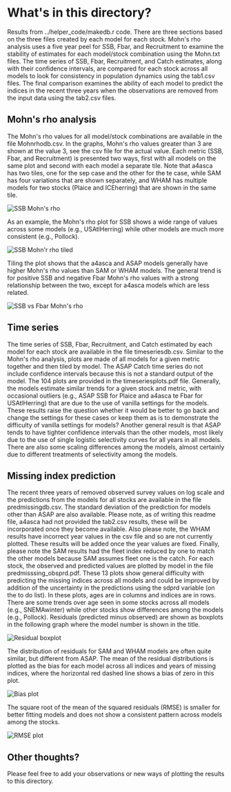 # What's in this directory?

Results from ../helper_code/makedb.r code. There are three sections based on the three files created by each model for each stock. Mohn's rho analysis uses a five year peel for SSB, Fbar, and Recruitment to examine the stability of estimates for each model/stock combination using the Mohn.txt files. The time series of SSB, Fbar, Recruitment, and Catch estimates, along with their confidence intervals, are compared for each stock across all models to look for consistency in population dynamics using the tab1.csv files. The final comparison examines the ability of each model to predict the indices in the recent three years when the observations are removed from the input data using the tab2.csv files. 


## Mohn's rho analysis

The Mohn's rho values for all model/stock combinations are available in the file Mohnrhodb.csv. In the graphs, Mohn's rho values greater than 3 are shown at the value 3, see the csv file for the actual value. Each metric (SSB, Fbar, and Recruitment) is presented two ways, first with all models on the same plot and second with each model a separate tile. Note that a4asca has two tiles, one for the sep case and the other for the te case, while SAM has four variations that are shown separately, and WHAM has multiple models for two stocks (Plaice and ICEherring) that are shown in the same tile. 

![SSB Mohn's rho](ggSSB.png) 

As an example, the Mohn's rho plot for SSB shows a wide range of values across some models (e.g., USAtlHerring) while other models are much more consistent (e.g., Pollock). 

![SSB Mohn'r rho tiled](ggSSB_tiled.png)

Tiling the plot shows that the a4asca and ASAP models generally have higher Mohn's rho values than SAM or WHAM models. The general trend is for positive SSB and negative Fbar Mohn's rho values with a strong relationship between the two, except for a4asca models which are less related.

![SSB vs Fbar Mohn's rho](SSBvsFbarMohnRho_tiled2.png)

## Time series

The time series of SSB, Fbar, Recruitment, and Catch estimated by each model for each stock are available in the file timeseriesdb.csv. Similar to the Mohn's rho analysis, plots are made of all models for a given metric together and then tiled by model. The ASAP Catch time series do not include confidence intervals because this is not a standard output of the model. The 104 plots are provided in the timeseriesplots.pdf file. Generally, the models estimate similar trends for a given stock and metric, with occasional outliers (e.g., ASAP SSB for Plaice and a4asca te Fbar for USAtlHerring) that are due to the use of vanilla settings for the models. These results raise the question whether it would be better to go back and change the settings for these cases or keep them as is to demonstrate the difficulty of vanilla settings for models? Another general result is that ASAP tends to have tighter confidence intervals than the other models, most likely due to the use of single logistic selectivity curves for all years in all models. There are also some scaling differences among the models, almost certainly due to different treatments of selectivity among the models.

## Missing index prediction

The recent three years of removed observed survey values on log scale and the predictions from the models for all stocks are available in the file predmissingdb.csv. The standard deviation of the prediction for models other than ASAP are also available. Please note, as of writing this readme file, a4asca had not provided the tab2.csv results, these will be incorporated once they become available. Also please note, the WHAM results have incorrect year values in the csv file and so are not currently plotted. These results will be added once the year values are fixed. Finally, please note the SAM results had the fleet index reduced by one to match the other models because SAM assumes fleet one is the catch. For each stock, the observed and predicted values are plotted by model in the file predmisssing_obsprd.pdf. These 13 plots show general difficulty with predicting the missing indices across all models and could be improved by addition of the uncertainty in the predictions using the sdprd variable (on the to do list). In these plots, ages are in columns and indices are in rows. There are some trends over age seen in some stocks across all models (e.g., SNEMAwinter) while other stocks show differences among the models (e.g., Pollock). Residuals (predicted minus observed) are shown as boxplots in the following graph where the model number is shown in the title.

![Residual boxplot](predmissing_residboxplot.png)

The distribution of residuals for SAM and WHAM models are often quite similar, but different from ASAP. The mean of the residual distributions is plotted as the bias for each model across all indices and years of missing indices, where the horizontal red dashed line shows a bias of zero in this plot.

![Bias plot](predmissing_biasplot.png)

The square root of the mean of the squared residuals (RMSE) is smaller for better fitting models and does not show a consistent pattern across models among the stocks.

![RMSE plot](predmissing_rmseplot.png)

## Other thoughts?

Please feel free to add your observations or new ways of plotting the results to this directory.
